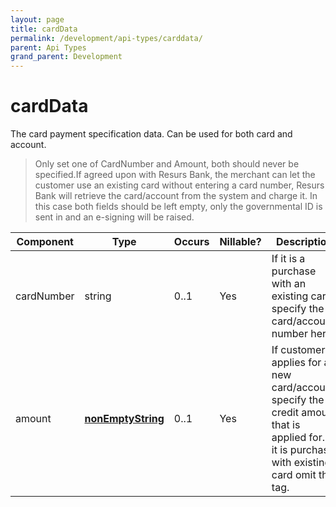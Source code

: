 ```yaml
---
layout: page
title: cardData
permalink: /development/api-types/carddata/
parent: Api Types
grand_parent: Development
---
```




# cardData 
The card payment specification data. Can be used for both card and
account.

> Only set one of CardNumber and Amount, both should never be
> specified.If agreed upon with Resurs Bank, the merchant can let the
> customer use an existing card without entering a card number, Resurs
> Bank will retrieve the card/account from the system and charge it. In
> this case both fields should be left empty, only the governmental ID
> is sent in and an e-signing will be raised.

| Component  | Type                                  | Occurs | Nillable? | Description                                                                                                                                    |
|------------|---------------------------------------|--------|-----------|------------------------------------------------------------------------------------------------------------------------------------------------|
| cardNumber | string                                | 0..1   | Yes       | If it is a purchase with an existing card specify the card/account number here.                                                                |
| amount     | **[nonEmptyString](/development/api-types/simple-types/)** | 0..1   | Yes       | If customer applies for a new card/account, specify the credit amount that is applied for. If it is purchase with existing card omit this tag. |

